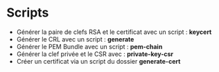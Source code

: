 # Scripts

- Générer la paire de clefs RSA et le certificat avec un script : **keycert**
- Générer le CRL avec un script : **generate**
- Générer le PEM Bundle avec un script : **pem-chain**
- Générer la clef privée et le CSR avec : **private-key-csr**
- Créer un certificat via un script du dossier **generate-cert**